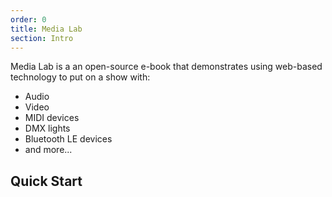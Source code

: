 ```yaml
---
order: 0
title: Media Lab
section: Intro
---
```


Media Lab is a an open-source e-book that demonstrates using web-based technology to put on a show with:

- Audio
- Video
- MIDI devices
- DMX lights
- Bluetooth LE devices
- and more...

## Quick Start

